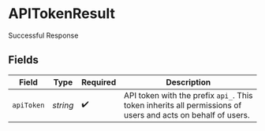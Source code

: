 # APITokenResult

Successful Response


## Fields

| Field                                                                                                       | Type                                                                                                        | Required                                                                                                    | Description                                                                                                 |
| ----------------------------------------------------------------------------------------------------------- | ----------------------------------------------------------------------------------------------------------- | ----------------------------------------------------------------------------------------------------------- | ----------------------------------------------------------------------------------------------------------- |
| `apiToken`                                                                                                  | *string*                                                                                                    | :heavy_check_mark:                                                                                          | API token with the prefix `api_`. This token inherits all permissions of users and acts on behalf of users. |